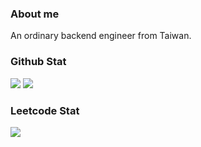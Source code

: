 ### About me

An ordinary backend engineer from Taiwan.

### Github Stat

![](https://github-readme-stats.vercel.app/api?username=tinghaolai&show_icons=true&theme=shades-of-purple)
![](https://github-readme-stats.vercel.app/api/top-langs/?username=tinghaolai&hide=javascript,html,blade,scss&theme=solarized-light)

### Leetcode Stat

![](https://leetcard.jacoblin.cool/tinghaolai?theme=wtf&ext=contest&font=Audiowide)
